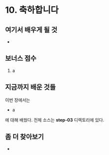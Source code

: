 # 10. 축하합니다

## 여기서 배우게 될 것

*

## 보너스 점수
1. a

## 지금까지 배운 것들

이번 장에서는

* a

에 대해 배웠다. 전체 소스는 **step-03** 디렉토리에 있다.

## 좀 더 찾아보기
* 